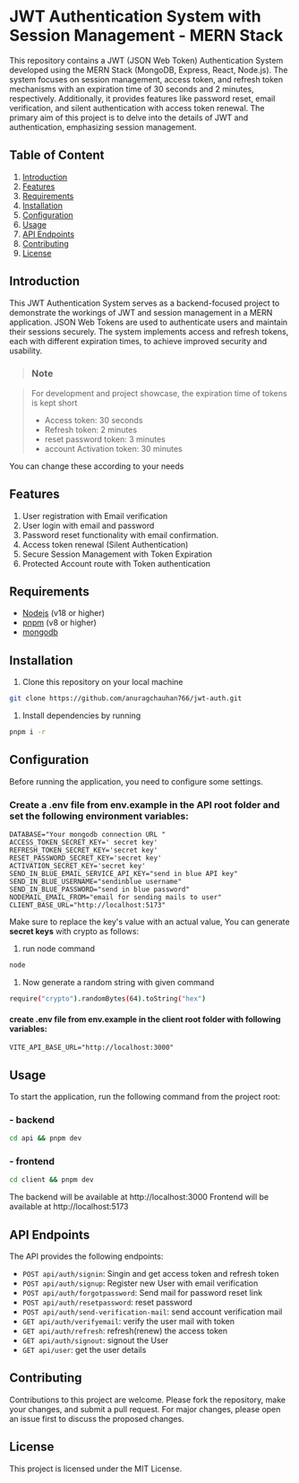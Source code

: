 # JWT Authentication System with Session Management - MERN Stack

This repository contains a JWT (JSON Web Token) Authentication System developed using the MERN Stack (MongoDB, Express, React, Node.js). The system focuses on session management, access token, and refresh token mechanisms with an expiration time of 30 seconds and 2 minutes, respectively. Additionally, it provides features like password reset, email verification, and silent authentication with access token renewal. The primary aim of this project is to delve into the details of JWT and authentication, emphasizing session management.

## Table of Content

1. [Introduction](#introduction)
2. [Features](#features)
3. [Requirements](#requirements)
4. [Installation](#installation)
5. [Configuration](#configuration)
6. [Usage](#usage)
7. [API Endpoints](#api-endpoints)
8. [Contributing](#contributing)
9. [License](#license)

## Introduction

This JWT Authentication System serves as a backend-focused project to demonstrate the workings of JWT and session management in a MERN application. JSON Web Tokens are used to authenticate users and maintain their sessions securely. The system implements access and refresh tokens, each with different expiration times, to achieve improved security and usability.

> ### Note

> For development and project showcase, the expiration time of tokens is kept short
> - Access token: 30 seconds
> - Refresh token: 2 minutes
> - reset password token: 3 minutes
> - account Activation token: 30 minutes

You can change these according to your needs

## Features

1. User registration with Email verification
2. User login with email and password
3. Password reset functionality with email confirmation.
4. Access token renewal (Silent Authentication)
5. Secure Session Management with Token Expiration
6. Protected Account route with Token authentication

## Requirements

- [Nodejs](https://nodejs.org/en) (v18 or higher)
- [pnpm](https://pnpm.io/) (v8 or higher)
- [mongodb](https://www.mongodb.com/)

## Installation

1. Clone this repository on your local machine

```bash
git clone https://github.com/anuragchauhan766/jwt-auth.git
```

1. Install dependencies by running

```bash
pnpm i -r
```

## Configuration

Before running the application, you need to configure some settings.

### Create a .env file from env.example in the API root folder and set the following environment variables:

```env
DATABASE="Your mongodb connection URL "
ACCESS_TOKEN_SECRET_KEY=' secret key'
REFRESH_TOKEN_SECRET_KEY='secret key'
RESET_PASSWORD_SECRET_KEY='secret key'
ACTIVATION_SECRET_KEY='secret key'
SEND_IN_BLUE_EMAIL_SERVICE_API_KEY="send in blue API key"
SEND_IN_BLUE_USERNAME="sendinblue username"
SEND_IN_BLUE_PASSWORD="send in blue password"
NODEMAIL_EMAIL_FROM="email for sending mails to user"
CLIENT_BASE_URL="http://localhost:5173"
```

Make sure to replace the key's value with an actual value, You can generate **secret keys** with crypto as follows:

1. run node command

```bash
node
```

1. Now generate a random string with given command

```bash
require("crypto").randomBytes(64).toString("hex")
```

#### create .env file from env.example in the **client** root folder with following variables:

```
VITE_API_BASE_URL="http://localhost:3000"
```

## Usage

To start the application, run the following command from the project root:

### - backend

```bash
cd api && pnpm dev
```

### - frontend

```bash
cd client && pnpm dev
```

The backend will be available at http://localhost:3000
Frontend will be available at http://localhost:5173

## API Endpoints

The API provides the following endpoints:

- `POST api/auth/signin`: Singin and get access token and refresh token
- `POST api/auth/signup`: Register new User with email verification
- `POST api/auth/forgotpassword`: Send mail for password reset link
- `POST api/auth/resetpassword`: reset password
- `POST api/auth/send-verification-mail`: send account verification mail
- `GET api/auth/verifyemail`: verify the user mail with token
- `GET api/auth/refresh`: refresh(renew) the access token
- `GET api/auth/signout`: signout the User
- `GET api/user`: get the user details

## Contributing

Contributions to this project are welcome. Please fork the repository, make your changes, and submit a pull request. For major changes, please open an issue first to discuss the proposed changes.

## License

This project is licensed under the MIT License.
